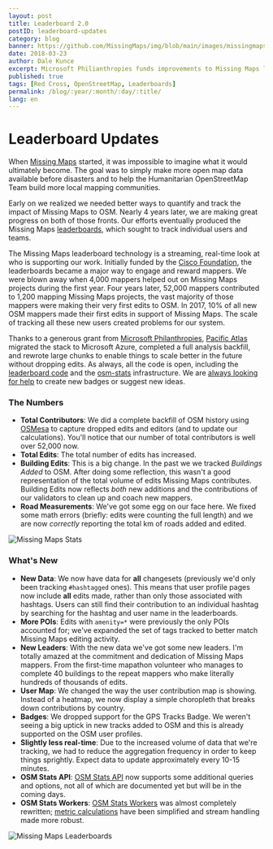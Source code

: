 ```yaml
---
layout: post
title: Leaderboard 2.0
postID: leaderboard-updates
category: blog
banner: https://github.com/MissingMaps/img/blob/main/images/missingmapsblog-leaderboardbanner.jpg
date: 2018-03-23
author: Dale Kunce
excerpt: Microsoft Philianthropies funds improvements to Missing Maps leaderboards.
published: true
tags: [Red Cross, OpenStreetMap, Leaderboards]
permalink: /blog/:year/:month/:day/:title/
lang: en
---
```


# Leaderboard Updates

When [Missing Maps](https://www.missingmaps.org/) started, it was impossible to imagine what it would ultimately become. The goal was to simply make more open map data available before disasters and to help the Humanitarian OpenStreetMap Team build more local mapping communities. 

Early on we realized we needed better ways to quantify and track the impact of Missing Maps to OSM. Nearly 4 years later, we are making great progress on both of those fronts. Our efforts eventually produced the Missing Maps [leaderboards](https://missingmaps.org/leaderboards), which sought to track individual users and teams.

The Missing Maps leaderboard technology is a streaming, real-time look at who is supporting our work. Initially funded by the [Cisco Foundation](https://www.cisco.com/c/en/us/about/csr/impact/cisco-foundation.html), the leaderboards became a major way to engage and reward mappers. We were blown away when 4,000 mappers helped out on Missing Maps projects during the first year. Four years later, 52,000 mappers contributed to 1,200 mapping Missing Maps projects, the vast majority of those mappers were making their very first edits to OSM. In 2017, 10% of all new OSM mappers made their first edits in support of Missing Maps. The scale of tracking all these new users created problems for our system. 

Thanks to a generous grant from [Microsoft Philanthropies](https://www.microsoft.com/en-us/philanthropies/), [Pacific Atlas](https://www.pacatlas.com/) migrated the stack to Microsoft Azure, completed a full analysis backfill, and rewrote large chunks to enable things to scale better in the future without dropping edits. As always, all the code is open, including the [leaderboard code](http://github.com/missingmaps) and the [osm-stats](http://github.com/americanredcross/osm-stats) infrastructure. We are [always looking for help](https://github.com/missingmaps/missingmaps.github.io/issues) to create new badges or suggest new ideas.

### The Numbers

 - **Total Contributors**: We did a complete backfill of OSM history using [OSMesa](https://github.com/azavea/osmesa) to capture dropped edits and editors (and to update our calculations). You'll notice that our number of total contributors is well over 52,000 now.
 - **Total Edits**: The total number of edits has increased.
 - **Building Edits**: This is a big change. In the past we we tracked _Buildings Added_ to OSM. After doing some reflection, this wasn't a good representation of the total volume of edits Missing Maps contributes. Building Edits now reflects _both_ new additions and the contributions of our validators to clean up and coach new mappers.
 - **Road Measurements**: We've got some egg on our face here. We fixed some math errors (briefly: edits were counting the full length) and we are now _correctly_ reporting the total km of roads added and edited.

![Missing Maps Stats](https://github.com/MissingMaps/img/blob/main/images/missingmaps-blog_20180323_stats.jpg)

### What's New

 - **New Data**: We now have data for **all** changesets (previously we'd only been tracking `#hashtagged` ones). This means that user profile pages now include **all** edits made, rather than only those associated with hashtags. Users can still find their contribution to an individual hashtag by searching for the hashtag and user name in the leaderboards.
 - **More POIs**: Edits with `amenity=*` were previously the only POIs accounted for; we've expanded the set of tags tracked to better match Missing Maps editing activity.
 - **New Leaders**: With the new data we've got some new leaders. I'm totally amazed at the commitment and dedication of Missing Maps mappers. From the first-time mapathon volunteer who manages to complete 40 buildings to the repeat mappers who make literally hundreds of thousands of edits.
 - **User Map**: We changed the way the user contribution map is showing. Instead of a heatmap, we now display a simple choropleth that breaks down contributions by country.
 - **Badges**: We dropped support for the GPS Tracks Badge. We weren't seeing a big uptick in new tracks added to OSM and this is already supported on the OSM user profiles.
 - **Slightly less real-time**: Due to the increased volume of data that we're tracking, we had to reduce the aggregation frequency in order to keep things sprightly. Expect data to update approximately every 10-15 minutes.
 - **OSM Stats API**: [OSM Stats API](https://github.com/AmericanRedCross/osm-stats/blob/master/documentation/API.md) now supports some additional queries and options, not all of which are documented yet but will be in the coming days.
 - **OSM Stats Workers**: [OSM Stats Workers](https://github.com/AmericanRedCross/osm-stats-workers) was almost completely rewritten; [metric calculations](https://github.com/AmericanRedCross/osm-stats-workers/tree/master/src/metrics) have been simplified and stream handling made more robust.

![Missing Maps Leaderboards](https://github.com/MissingMaps/img/blob/main/images/missingmaps-blog_20180323_leaderboard.jpg)
